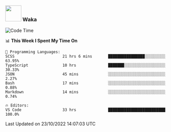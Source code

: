 ### <img src="https://media.giphy.com/media/VgCDAzcKvsR6OM0uWg/giphy.gif" width="50"> Waka

  <!--START_SECTION:waka-->
![Code Time](http://img.shields.io/badge/Code%20Time-978%20hrs%2055%20mins-blue)

📊 **This Week I Spent My Time On** 

```text
💬 Programming Languages: 
SCSS                     21 hrs 6 mins       ████████████████░░░░░░░░░   63.95% 
TypeScript               10 hrs              ███████░░░░░░░░░░░░░░░░░░   30.33% 
JSON                     45 mins             ░░░░░░░░░░░░░░░░░░░░░░░░░   2.27% 
Bash                     17 mins             ░░░░░░░░░░░░░░░░░░░░░░░░░   0.88% 
Markdown                 14 mins             ░░░░░░░░░░░░░░░░░░░░░░░░░   0.74%

🔥 Editors: 
VS Code                  33 hrs              █████████████████████████   100.0%

```


 Last Updated on 23/10/2022 14:07:03 UTC
<!--END_SECTION:waka-->
